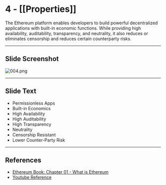 # 4 - [[Properties]]

The Ethereum platform enables developers to build powerful decentralized applications with built-in economic functions. While providing high availability, auditability, transparency, and neutrality, it also reduces or eliminates censorship and reduces certain counterparty risks.

___
## Slide Screenshot
![004.png](../images/ethereum101/004.png)
___
## Slide Text
- Permissionless Apps
- Built-in Economics
- High Availability
- High Auditability
- High Transparency
- Neutrality
- Censorship Resistant
- Lower Counter-Party Risk
___
## References
- [Ethereum Book: Chapter 01 - What is Ethereum](https://github.com/ethereumbook/ethereumbook/blob/develop/01what-is.asciidoc)
- [Youtube Reference](https://youtu.be/44qhIBMGMoM?t=649)
